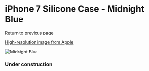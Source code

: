 # iPhone 7 Silicone Case - Midnight Blue

[Return to previous page](/iphone_7)

[High-resolution image from Apple](https://store.storeimages.cdn-apple.com/8756/as-images.apple.com/is/MMWK2?wid=4500&hei=4500&fmt=png)

<div style="width: 384px"><img src="/everypreview/MMWK2.png" alt="Midnight Blue"></div>

### Under construction
